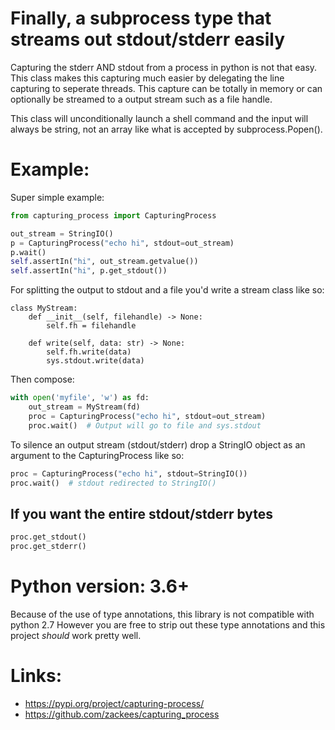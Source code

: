 # Finally, a subprocess type that streams out stdout/stderr easily

Capturing the stderr AND stdout from a process in python is not that easy.
This class makes this capturing much easier by delegating the line capturing
to seperate threads. This capture can be totally in memory or can optionally
be streamed to a output stream such as a file handle.

This class will unconditionally launch a shell command and the input will always
be string, not an array like what is accepted by subprocess.Popen().

# Example:

Super simple example:

```python
from capturing_process import CapturingProcess

out_stream = StringIO()
p = CapturingProcess("echo hi", stdout=out_stream)
p.wait()
self.assertIn("hi", out_stream.getvalue())
self.assertIn("hi", p.get_stdout())
```

For splitting the output to stdout and a file you'd write a stream class like so:

```
class MyStream:
    def __init__(self, filehandle) -> None:
        self.fh = filehandle

    def write(self, data: str) -> None:
        self.fh.write(data)
        sys.stdout.write(data)
```

Then compose:

```python
with open('myfile', 'w') as fd:
    out_stream = MyStream(fd)
    proc = CapturingProcess("echo hi", stdout=out_stream)
    proc.wait()  # Output will go to file and sys.stdout
```


To silence an output stream (stdout/stderr) drop a StringIO object as an argument to
the CapturingProcess like so:

```python
proc = CapturingProcess("echo hi", stdout=StringIO())
proc.wait()  # stdout redirected to StringIO()
```

## If you want the entire stdout/stderr bytes

```python
proc.get_stdout()
proc.get_stderr()
```

# Python version: 3.6+

Because of the use of type annotations, this library is not compatible with python 2.7
However you are free to strip out these type annotations and this project *should* work
pretty well.

# Links:

   * https://pypi.org/project/capturing-process/
   * https://github.com/zackees/capturing_process
